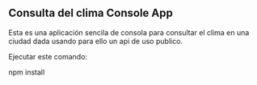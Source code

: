 ## Consulta del clima Console App

Esta es una aplicación sencila de consola para consultar el clima en una ciudad dada usando para ello un api de uso publico.

Ejecutar este comando:

npm install
